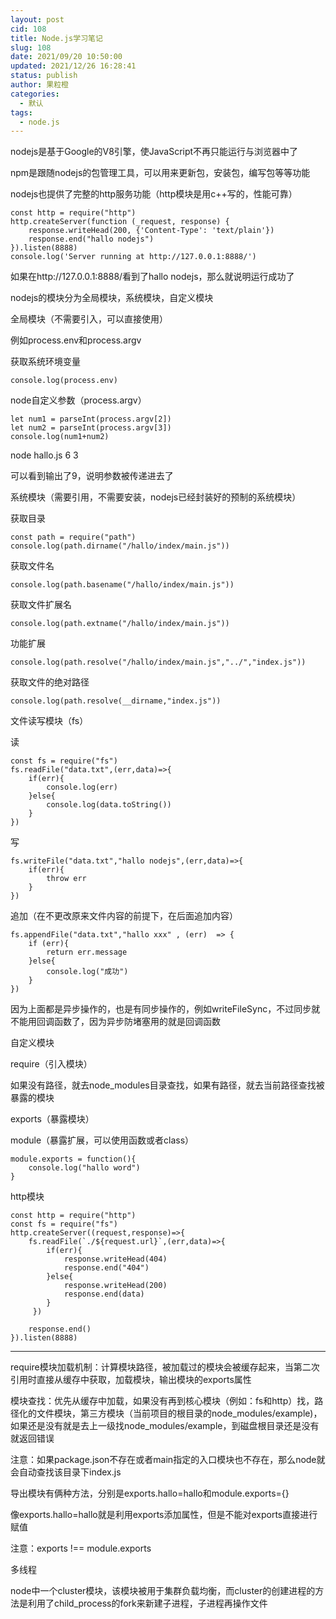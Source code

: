```yaml
---
layout: post
cid: 108
title: Node.js学习笔记
slug: 108
date: 2021/09/20 10:50:00
updated: 2021/12/26 16:28:41
status: publish
author: 果粒橙
categories: 
  - 默认
tags: 
  - node.js
---
```



nodejs是基于Google的V8引擎，使JavaScript不再只能运行与浏览器中了

npm是跟随nodejs的包管理工具，可以用来更新包，安装包，编写包等等功能

nodejs也提供了完整的http服务功能（http模块是用c++写的，性能可靠）


    const http = require("http")
    http.createServer(function (_request, response) {
        response.writeHead(200, {'Content-Type': 'text/plain'})
        response.end("hallo nodejs")
    }).listen(8888)
    console.log('Server running at http://127.0.0.1:8888/')


如果在http://127.0.0.1:8888/看到了hallo nodejs，那么就说明运行成功了


nodejs的模块分为全局模块，系统模块，自定义模块


全局模块（不需要引入，可以直接使用）

例如process.env和process.argv

获取系统环境变量

    console.log(process.env)



node自定义参数（process.argv）

    let num1 = parseInt(process.argv[2])
    let num2 = parseInt(process.argv[3])
    console.log(num1+num2)


node hallo.js 6 3

可以看到输出了9，说明参数被传递进去了



系统模块（需要引用，不需要安装，nodejs已经封装好的预制的系统模块）

获取目录

    const path = require("path")
    console.log(path.dirname("/hallo/index/main.js"))

获取文件名

    console.log(path.basename("/hallo/index/main.js"))


获取文件扩展名

    console.log(path.extname("/hallo/index/main.js"))

功能扩展

    console.log(path.resolve("/hallo/index/main.js","../","index.js"))

获取文件的绝对路径

    console.log(path.resolve(__dirname,"index.js"))


文件读写模块（fs）

读

    const fs = require("fs")
    fs.readFile("data.txt",(err,data)=>{
        if(err){
            console.log(err)
        }else{
            console.log(data.toString())
        }
    })


    
写

    fs.writeFile("data.txt","hallo nodejs",(err,data)=>{
        if(err){
            throw err
        }
    })


追加（在不更改原来文件内容的前提下，在后面追加内容）

    fs.appendFile("data.txt","hallo xxx" , (err)  => {
        if (err){
            return err.message
        }else{
            console.log("成功")
        }
    })

因为上面都是异步操作的，也是有同步操作的，例如writeFileSync，不过同步就不能用回调函数了，因为异步防堵塞用的就是回调函数




自定义模块

require（引入模块）

如果没有路径，就去node_modules目录查找，如果有路径，就去当前路径查找被暴露的模块


exports（暴露模块）

module（暴露扩展，可以使用函数或者class）

    module.exports = function(){
        console.log("hallo word")
    }




http模块


    const http = require("http")
    const fs = require("fs")
    http.createServer((request,response)=>{
        fs.readFile(`./${request.url}`,(err,data)=>{
            if(err){
                response.writeHead(404)
                response.end("404")
            }else{
                response.writeHead(200)
                response.end(data)
            }
         })
        
        response.end()
    }).listen(8888)



---



require模块加载机制：计算模块路径，被加载过的模块会被缓存起来，当第二次引用时直接从缓存中获取，加载模块，输出模块的exports属性

模块查找：优先从缓存中加载，如果没有再到核心模块（例如：fs和http）找，路径化的文件模块，第三方模块（当前项目的根目录的node_modules/example)，如果还是没有就是去上一级找node_modules/example，到磁盘根目录还是没有就返回错误


注意：如果package.json不存在或者main指定的入口模块也不存在，那么node就会自动查找该目录下index.js


导出模块有俩种方法，分别是exports.hallo=hallo和module.exports={}

像exports.hallo=hallo就是利用exports添加属性，但是不能对exports直接进行赋值

注意：exports !== module.exports


多线程

node中一个cluster模块，该模块被用于集群负载均衡，而cluster的创建进程的方法是利用了child_process的fork来新建子进程，子进程再操作文件



